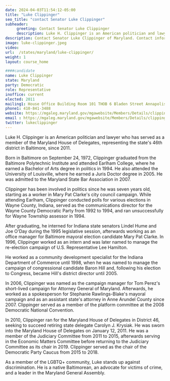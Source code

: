 ```yaml
---
date: 2024-04-03T11:54:12-05:00
title: "Luke Clippinger"
seo_title: "contact Senator Luke Clippinger"
subheader:
     greeting: Contact Senator Luke Clippinger
     description: Luke H. Clippinger is an American politician and lawyer who has served as a member of the Maryland House of Delegates, representing the state's 46th district in Baltimore, since 2011.
description: Contact Senator Luke Clippinger of Maryland. Contact information for Luke Clippinger includes email address, phone number, and mailing address.
image: luke-clippinger.jpeg
video:
url:  /states/maryland/luke-clippinger/
weight: 1
layout: course_home

####candidate
name: Luke Clippinger
state: Maryland
party: Democratic
role: Representative
inoffice: current
elected: 2011
mailing1: House Office Building Room 101 THOB 6 Bladen Street Annapolis, MD 21401
phone1: 410-841-3488
website: https://mgaleg.maryland.gov/mgawebsite/Members/Details/clippinger/
email : https://mgaleg.maryland.gov/mgawebsite/Members/Details/clippinger/
twitter: lukeclippinger
---
```


Luke H. Clippinger is an American politician and lawyer who has served as a member of the Maryland House of Delegates, representing the state's 46th district in Baltimore, since 2011.

Born in Baltimore on September 24, 1972, Clippinger graduated from the Baltimore Polytechnic Institute and attended Earlham College, where he earned a Bachelor of Arts degree in politics in 1994. He also attended the University of Louisville, where he earned a Juris Doctor degree in 2005. He was admitted to the Maryland State Bar Association in 2007.

Clippinger has been involved in politics since he was seven years old, starting as a worker in Mary Pat Clarke's city council campaign. While attending Earlham, Clippinger conducted polls for various elections in Wayne County, Indiana, served as the communications director for the Wayne County Democratic Party from 1992 to 1994, and ran unsuccessfully for Wayne Township assessor in 1994.

After graduating, he interned for Indiana state senators Lindel Hume and Joe O'Day during the 1995 legislative session, afterwards working as an office manager for Baltimore mayoral election candidate Mary Pat Clarke. In 1996, Clippinger worked as an intern and was later named to manage the re-election campaign of U.S. Representative Lee Hamilton.

He worked as a community development specialist for the Indiana Department of Commerce until 1998, when he was named to manage the campaign of congressional candidate Baron Hill and, following his election to Congress, became Hill's district director until 2005.

In 2006, Clippinger was named as the campaign manager for Tom Perez's short-lived campaign for Attorney General of Maryland. Afterwards, he worked as a spokesperson for Stephanie Rawlings-Blake's mayoral campaign and as an assistant state's attorney in Anne Arundel County since 2007. Clippinger served as a member of the platform committee at the 2008 Democratic National Convention.

In 2010, Clippinger ran for the Maryland House of Delegates in District 46, seeking to succeed retiring state delegate Carolyn J. Krysiak. He was sworn into the Maryland House of Delegates on January 12, 2011. He was a member of the Judiciary Committee from 2011 to 2015, afterwards serving in the Economic Matters Committee before returning to the Judiciary Committee as its chair in 2019. Clippinger served as the chair of the Democratic Party Caucus from 2015 to 2018.

As a member of the LGBTQ+ community, Luke stands up against discrimination. He is a native Baltimorean, an advocate for victims of crime, and a leader in the Maryland General Assembly.
